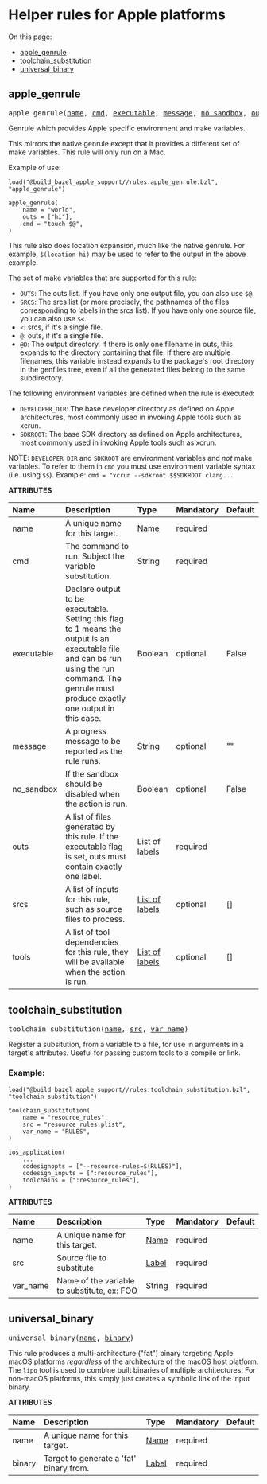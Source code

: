 <!-- Generated with Stardoc, Do Not Edit! -->


# Helper rules for Apple platforms

On this page:

  * [apple_genrule](#apple_genrule)
  * [toolchain_substitution](#toolchain_substitution)
  * [universal_binary](#universal_binary)

<a id="#apple_genrule"></a>

## apple_genrule

<pre>
apple_genrule(<a href="#apple_genrule-name">name</a>, <a href="#apple_genrule-cmd">cmd</a>, <a href="#apple_genrule-executable">executable</a>, <a href="#apple_genrule-message">message</a>, <a href="#apple_genrule-no_sandbox">no_sandbox</a>, <a href="#apple_genrule-outs">outs</a>, <a href="#apple_genrule-srcs">srcs</a>, <a href="#apple_genrule-tools">tools</a>)
</pre>

Genrule which provides Apple specific environment and make variables.

This mirrors the native genrule except that it provides a different set of
make variables. This rule will only run on a Mac.

Example of use:

```
load("@build_bazel_apple_support//rules:apple_genrule.bzl", "apple_genrule")

apple_genrule(
    name = "world",
    outs = ["hi"],
    cmd = "touch $@",
)
```

This rule also does location expansion, much like the native genrule.
For example, `$(location hi)` may be used to refer to the output in the
above example.

The set of make variables that are supported for this rule:

* `OUTS`: The outs list. If you have only one output file, you can also use
          `$@`.
* `SRCS`: The srcs list (or more precisely, the pathnames of the files
          corresponding to labels in the srcs list). If you have only one
          source file, you can also use `$<`.
* `<`: srcs, if it's a single file.
* `@`: outs, if it's a single file.
* `@D`: The output directory. If there is only one filename in outs, this
        expands to the directory containing that file. If there are
        multiple filenames, this variable instead expands to the package's
        root directory in the genfiles tree, even if all the generated
        files belong to the same subdirectory.

The following environment variables are defined when the rule is executed:

* `DEVELOPER_DIR`: The base developer directory as defined on Apple
                   architectures, most commonly used in invoking Apple
                   tools such as xcrun.
* `SDKROOT`: The base SDK directory as defined on Apple architectures, most
             commonly used in invoking Apple tools such as xcrun.

NOTE: `DEVELOPER_DIR` and `SDKROOT` are environment variables and *not* make
      variables. To refer to them in `cmd` you must use environment variable
      syntax (i.e. using `$$`). Example: ```cmd = "xcrun --sdkroot $$SDKROOT clang...```


**ATTRIBUTES**


| Name  | Description | Type | Mandatory | Default |
| :------------- | :------------- | :------------- | :------------- | :------------- |
| <a id="apple_genrule-name"></a>name |  A unique name for this target.   | <a href="https://bazel.build/docs/build-ref.html#name">Name</a> | required |  |
| <a id="apple_genrule-cmd"></a>cmd |  The command to run. Subject the variable substitution.   | String | required |  |
| <a id="apple_genrule-executable"></a>executable |  Declare output to be executable. Setting this flag to 1 means the output is an executable file and can be run using the run command. The genrule must produce exactly one output in this case.   | Boolean | optional | False |
| <a id="apple_genrule-message"></a>message |  A progress message to be reported as the rule runs.   | String | optional | "" |
| <a id="apple_genrule-no_sandbox"></a>no_sandbox |  If the sandbox should be disabled when the action is run.   | Boolean | optional | False |
| <a id="apple_genrule-outs"></a>outs |  A list of files generated by this rule. If the executable flag is set, outs must contain exactly one label.   | List of labels | required |  |
| <a id="apple_genrule-srcs"></a>srcs |  A list of inputs for this rule, such as source files to process.   | <a href="https://bazel.build/docs/build-ref.html#labels">List of labels</a> | optional | [] |
| <a id="apple_genrule-tools"></a>tools |  A list of tool dependencies for this rule, they will be available when the action is run.   | <a href="https://bazel.build/docs/build-ref.html#labels">List of labels</a> | optional | [] |


<a id="#toolchain_substitution"></a>

## toolchain_substitution

<pre>
toolchain_substitution(<a href="#toolchain_substitution-name">name</a>, <a href="#toolchain_substitution-src">src</a>, <a href="#toolchain_substitution-var_name">var_name</a>)
</pre>


Register a subsitution, from a variable to a file, for use in arguments in a
target's attributes. Useful for passing custom tools to a compile or link.

### Example:

```bzl
load("@build_bazel_apple_support//rules:toolchain_substitution.bzl", "toolchain_substitution")

toolchain_substitution(
    name = "resource_rules",
    src = "resource_rules.plist",
    var_name = "RULES",
)

ios_application(
    ...
    codesignopts = ["--resource-rules=$(RULES)"],
    codesign_inputs = [":resource_rules"],
    toolchains = [":resource_rules"],
)
```


**ATTRIBUTES**


| Name  | Description | Type | Mandatory | Default |
| :------------- | :------------- | :------------- | :------------- | :------------- |
| <a id="toolchain_substitution-name"></a>name |  A unique name for this target.   | <a href="https://bazel.build/docs/build-ref.html#name">Name</a> | required |  |
| <a id="toolchain_substitution-src"></a>src |  Source file to substitute   | <a href="https://bazel.build/docs/build-ref.html#labels">Label</a> | required |  |
| <a id="toolchain_substitution-var_name"></a>var_name |  Name of the variable to substitute, ex: FOO   | String | required |  |


<a id="#universal_binary"></a>

## universal_binary

<pre>
universal_binary(<a href="#universal_binary-name">name</a>, <a href="#universal_binary-binary">binary</a>)
</pre>


This rule produces a multi-architecture ("fat") binary targeting Apple macOS
platforms *regardless* of the architecture of the macOS host platform. The
`lipo` tool is used to combine built binaries of multiple architectures. For
non-macOS platforms, this simply just creates a symbolic link of the input
binary.


**ATTRIBUTES**


| Name  | Description | Type | Mandatory | Default |
| :------------- | :------------- | :------------- | :------------- | :------------- |
| <a id="universal_binary-name"></a>name |  A unique name for this target.   | <a href="https://bazel.build/docs/build-ref.html#name">Name</a> | required |  |
| <a id="universal_binary-binary"></a>binary |  Target to generate a 'fat' binary from.   | <a href="https://bazel.build/docs/build-ref.html#labels">Label</a> | required |  |



